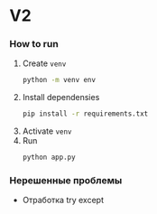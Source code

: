 # V2

### How to run
1. Create `venv`
    ```bash
    python -m venv env
    ```
1. Install dependensies
    ```bash
    pip install -r requirements.txt
    ```
1. Activate `venv`
1. Run
    ```bash
    python app.py
    ```

### Нерешенные проблемы
* Отработка try except
